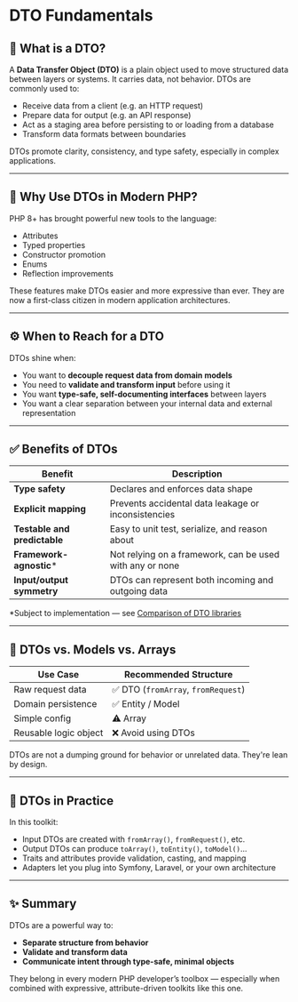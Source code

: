 # DTO Fundamentals

## 🧱 What is a DTO?

A **Data Transfer Object (DTO)** is a plain object used to move structured data between layers or systems. It carries data, not behavior. DTOs are commonly used to:

- Receive data from a client (e.g. an HTTP request)
- Prepare data for output (e.g. an API response)
- Act as a staging area before persisting to or loading from a database
- Transform data formats between boundaries

DTOs promote clarity, consistency, and type safety, especially in complex applications.

---

## 🎯 Why Use DTOs in Modern PHP?

PHP 8+ has brought powerful new tools to the language:
- Attributes
- Typed properties
- Constructor promotion
- Enums
- Reflection improvements

These features make DTOs easier and more expressive than ever. They are now a first-class citizen in modern application architectures.

---

## ⚙️ When to Reach for a DTO

DTOs shine when:
- You want to **decouple request data from domain models**
- You need to **validate and transform input** before using it
- You want **type-safe, self-documenting interfaces** between layers
- You want a clear separation between your internal data and external representation

---

## ✅ Benefits of DTOs

| Benefit                  | Description                                         |
|--------------------------|-----------------------------------------------------|
| **Type safety**          | Declares and enforces data shape                    |
| **Explicit mapping**     | Prevents accidental data leakage or inconsistencies |
| **Testable and predictable** | Easy to unit test, serialize, and reason about  |
| **Framework-agnostic***  | Not relying on a framework, can be used with any or none  |
| **Input/output symmetry**| DTOs can represent both incoming and outgoing data  |

\*Subject to implementation — see [Comparison of DTO libraries](Comparison.md)

---

## 🔄 DTOs vs. Models vs. Arrays

| Use Case              | Recommended Structure |
|-----------------------|------------------------|
| Raw request data      | ✅ DTO (`fromArray`, `fromRequest`) |
| Domain persistence    | ✅ Entity / Model       |
| Simple config         | ⚠️ Array                |
| Reusable logic object | ❌ Avoid using DTOs     |

DTOs are not a dumping ground for behavior or unrelated data. They're lean by design.

---

## 🧪 DTOs in Practice

In this toolkit:

- Input DTOs are created with `fromArray()`, `fromRequest()`, etc.
- Output DTOs can produce `toArray()`, `toEntity()`, `toModel()`...
- Traits and attributes provide validation, casting, and mapping
- Adapters let you plug into Symfony, Laravel, or your own architecture

---

## ✨ Summary

DTOs are a powerful way to:
- **Separate structure from behavior**
- **Validate and transform data**
- **Communicate intent through type-safe, minimal objects**

They belong in every modern PHP developer’s toolbox — especially when combined with expressive, attribute-driven toolkits like this one.
